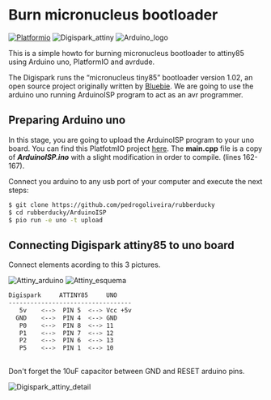 # Burn micronucleus bootloader

[![Platformio](http://cdn.platformio.org/images/platformio-logo.17fdc3bc.png)](http://platformio.org/)
![Digispark_attiny](https://github.com/pedrogoliveira/rubberducky/raw/master/images/digispark_attiny_1.jpg)
![Arduino_logo](https://github.com/pedrogoliveira/rubberducky/raw/master/images/Arduino_Uno_logo.png)


This is a simple howto for burning micronucleus bootloader to attiny85 using Arduino uno, PlatformIO and avrdude.

The Digispark runs the “micronucleus tiny85” bootloader version 1.02, an open source project originally written by [Bluebie](https://github.com/Bluebie).
We are going to use the arduino uno running ArduinoISP program to act as an avr programmer. 

## Preparing Arduino uno

In this stage, you are going to upload the ArduinoISP program to your uno board. You can find this PlatfotmIO project [here](https://github.com/pedrogoliveira/rubberducky/tree/master/ArduinoISP). The **main.cpp** file is a copy of ***ArduinoISP.ino*** with a slight modification in order to compile. (lines 162-167).

Connect you arduino to any usb port of your computer and execute the next steps:
```sh
$ git clone https://github.com/pedrogoliveira/rubberducky
$ cd rubberducky/ArduinoISP
$ pio run -e uno -t upload
```
## Connecting Digispark attiny85 to uno board

Connect elements acording to this 3 pictures. 

![Attiny_arduino](https://github.com/pedrogoliveira/rubberducky/raw/master/images/attiny-arduino-ligacao-282x380.jpg)
![Attiny_esquema](https://github.com/pedrogoliveira/rubberducky/raw/master/images/attiny85-esquema_en.jpg)

```sh
Digispark     ATTINY85     UNO
----------------------------------
   5v    <-->  PIN 5  <--> Vcc +5v
  GND    <-->  PIN 4  <--> GND
   P0    <-->  PIN 8  <--> 11
   P1    <-->  PIN 7  <--> 12
   P2    <-->  PIN 6  <--> 13
   P5    <-->  PIN 1  <--> 10
   
```
Don't forget the 10uF capacitor between GND and RESET arduino pins.

![Digispark_attiny_detail](https://github.com/pedrogoliveira/rubberducky/raw/master/images/digispark_attiny_detail.png)

